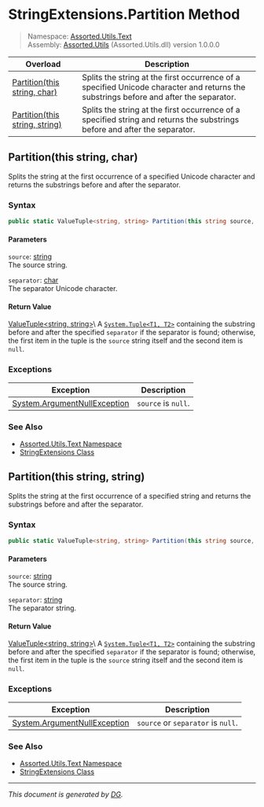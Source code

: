 ﻿# StringExtensions.Partition Method

> Namespace: [Assorted.Utils.Text](index.md#assortedutilstext-namespace)\
> Assembly: [Assorted.Utils](index.md) (Assorted.Utils.dll) version 1.0.0.0

Overload | Description
--- | ---
[Partition(this string, char)](Assorted.Utils.Text.StringExtensions.Partition.md#partitionthis-string-char) | Splits the string at the first occurrence of a specified Unicode character and returns the substrings before and after the separator.
[Partition(this string, string)](Assorted.Utils.Text.StringExtensions.Partition.md#partitionthis-string-string) | Splits the string at the first occurrence of a specified string and returns the substrings before and after the separator.

## Partition(this string, char)

Splits the string at the first occurrence of a specified Unicode character and returns the substrings before and after the separator.

### Syntax

```csharp
public static ValueTuple<string, string> Partition(this string source, char separator)
```

#### Parameters

`source`: [string](https://docs.microsoft.com/en-us/dotnet/api/system.string)\
The source string.

`separator`: [char](https://docs.microsoft.com/en-us/dotnet/api/system.char)\
The separator Unicode character.

#### Return Value

[ValueTuple\<string, string>](https://docs.microsoft.com/en-us/dotnet/api/system.valuetuple-2,)\
A [`System.Tuple<T1, T2>`](https://docs.microsoft.com/en-us/dotnet/api/system.tuple-2) containing the substring before and after the specified `separator` if the separator is found; otherwise, the first item in the tuple is the `source` string itself and the second item is `null`.

### Exceptions

Exception | Description
--- | ---
[System.ArgumentNullException](https://docs.microsoft.com/en-us/dotnet/api/system.argumentnullexception) | `source` is `null`.

### See Also

- [Assorted.Utils.Text Namespace](index.md#assortedutilstext-namespace)
- [StringExtensions Class](Assorted.Utils.Text.StringExtensions.md)

## Partition(this string, string)

Splits the string at the first occurrence of a specified string and returns the substrings before and after the separator.

### Syntax

```csharp
public static ValueTuple<string, string> Partition(this string source, string separator)
```

#### Parameters

`source`: [string](https://docs.microsoft.com/en-us/dotnet/api/system.string)\
The source string.

`separator`: [string](https://docs.microsoft.com/en-us/dotnet/api/system.string)\
The separator string.

#### Return Value

[ValueTuple\<string, string>](https://docs.microsoft.com/en-us/dotnet/api/system.valuetuple-2,)\
A [`System.Tuple<T1, T2>`](https://docs.microsoft.com/en-us/dotnet/api/system.tuple-2) containing the substring before and after the specified `separator` if the separator is found; otherwise, the first item in the tuple is the `source` string itself and the second item is `null`.

### Exceptions

Exception | Description
--- | ---
[System.ArgumentNullException](https://docs.microsoft.com/en-us/dotnet/api/system.argumentnullexception) | `source` or `separator` is `null`.

### See Also

- [Assorted.Utils.Text Namespace](index.md#assortedutilstext-namespace)
- [StringExtensions Class](Assorted.Utils.Text.StringExtensions.md)

---

_This document is generated by [DG](https://github.com/Khojasteh/dg)._
